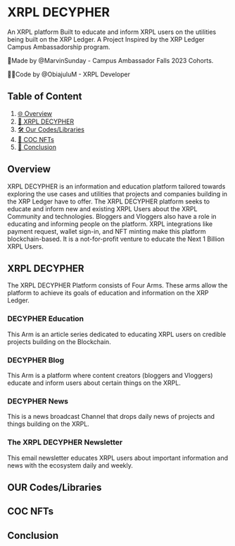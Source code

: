 # XRPL DECYPHER
An XRPL platform Built to educate and inform XRPL users on the utilities being built on the XRP Ledger.
A Project Inspired by the XRP Ledger Campus Ambassadorship program.

📝Made by @MarvinSunday - Campus Ambassador Falls 2023 Cohorts.

🧑‍💻Code by @ObiajuluM - XRPL Developer

## Table of Content
1. [🌐 Overview](#overview)
2. [📖 XRPL DECYPHER](#xrpl-decypher)
3. [🛠 Our Codes/Libraries](#our-codes/libraries)
4. [🎨 COC NFTs](#coc-nfts)
5. [📝 Conclusion](#conclusion)
<a name="overview"></a>
## Overview
XRPL DECYPHER is an information and education platform tailored towards exploring the use cases and utilities that projects and companies building in the XRP Ledger have to offer. The XRPL DECYPHER platform seeks to educate and inform new and existing XRPL Users about the XRPL Community and technologies. Bloggers and Vloggers also have a role in educating and informing people on the platform. XRPL integrations like payment request, wallet sign-in, and NFT minting make this platform blockchain-based. It is a not-for-profit venture to educate the Next 1 Billion XRPL Users.
<a name="xrpl-decypher"></a>
## XRPL DECYPHER
The XRPL DECYPHER Platform consists of Four Arms. These arms allow the platform to achieve its goals of education and information on the XRP Ledger. 
### DECYPHER Education
This Arm is an article series dedicated to educating XRPL users on credible projects building on the Blockchain.
### DECYPHER Blog
This Arm is a platform where content creators (bloggers and Vloggers) educate and inform users about certain things on the XRPL.
### DECYPHER News
This is a news broadcast Channel that drops daily news of projects and things building on the XRPL.
### The XRPL DECYPHER Newsletter
This email newsletter educates XRPL users about important information and news with the ecosystem daily and weekly.
<a name="our-codes/libraries"></a>
## OUR Codes/Libraries
<a name="coc-nfts"></a>
## COC NFTs
<a name="conclusion"></a>
## Conclusion 
